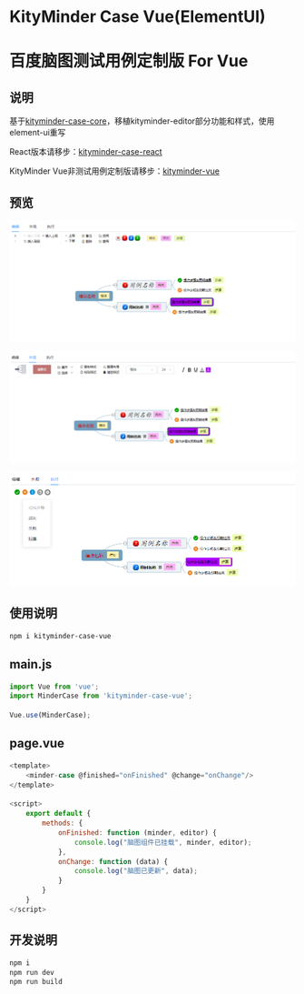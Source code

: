 KityMinder Case Vue(ElementUI)
==========

百度脑图测试用例定制版 For Vue
==========

## 说明
基于[kityminder-case-core](https://github.com/liangalien/kityminder-case-core)，移植kityminder-editor部分功能和样式，使用element-ui重写


React版本请移步：[kityminder-case-react](https://github.com/liangalien/kityminder-case-react)

KityMinder Vue非测试用例定制版请移步：[kityminder-vue](https://github.com/liangalien/kityminder-vue)

## 预览
[![](https://raw.githubusercontent.com/liangalien/kityminder-case-vue/main/src/images/s1.png)](https://raw.githubusercontent.com/liangalien/kityminder-case-vue/main/src/images/s1.png)

[![](https://raw.githubusercontent.com/liangalien/kityminder-case-vue/main/src/images/s2.png)](https://raw.githubusercontent.com/liangalien/kityminder-case-vue/main/src/images/s2.png)

[![](https://raw.githubusercontent.com/liangalien/kityminder-case-vue/main/src/images/s3.png)](https://raw.githubusercontent.com/liangalien/kityminder-case-vue/main/src/images/s3.png)


## 使用说明
```bash
npm i kityminder-case-vue
```

## main.js
```javascript
import Vue from 'vue';
import MinderCase from 'kityminder-case-vue';

Vue.use(MinderCase);
```

## page.vue
```javascript
<template>
    <minder-case @finished="onFinished" @change="onChange"/>
</template>

<script>
    export default {
        methods: {
            onFinished: function (minder, editor) {
                console.log("脑图组件已挂载", minder, editor);
            },
            onChange: function (data) {
                console.log("脑图已更新", data);
            }
        }
    }
</script>
```

## 开发说明
```bash
npm i
npm run dev
npm run build
```
